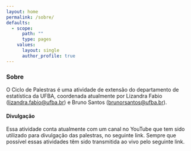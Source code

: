 ```yaml
---
layout: home
permalink: /sobre/
defaults:
  - scope:
      path: ""
      type: pages
    values:
      layout: single
      author_profile: true
---
```


### Sobre 

O Ciclo de Palestras é uma atividade de extensão do departamento de estatística da UFBA, coordenada atualmente por Lizandra Fabio (lizandra.fabio@ufba.br) e Bruno Santos (brunorsantos@ufba.br).

#### Divulgação

Essa atividade conta atualmente com um canal no YouTube que tem sido utilizado para divulgação das palestras, no seguinte link. Sempre que possível essas atividades têm sido transmitida ao vivo pelo seguinte link. 
